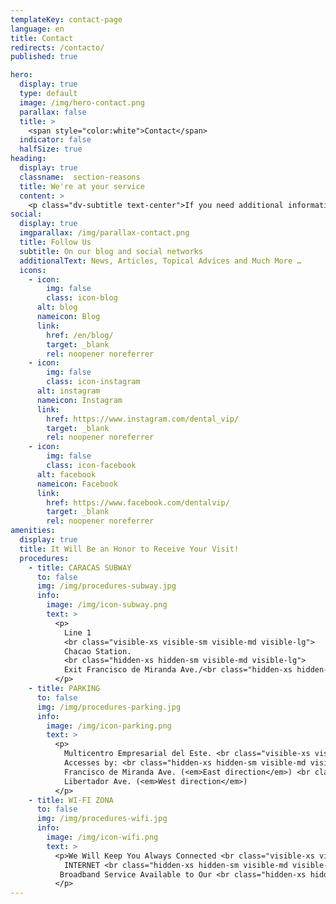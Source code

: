 ```yaml
---
templateKey: contact-page
language: en
title: Contact
redirects: /contacto/
published: true

hero:
  display: true
  type: default
  image: /img/hero-contact.png
  parallax: false
  title: >
    <span style="color:white">Contact</span>
  indicator: false
  halfSize: true
heading:
  display: true
  classname:  section-reasons
  title: We're at your service
  content: >
    <p class="dv-subtitle text-center">If you need additional information, want to make an inquiry, suggestions or reserve space on agenda, we can attend you by phone, using the form below or sending an email to  <a href="mailto:contacto@dentalvip.com.ve" style="color:#91c508">contacto@dentalvip.com.ve</a></p>
social:
  display: true
  imgparallax: /img/parallax-contact.png
  title: Follow Us
  subtitle: On our blog and social networks
  additionalText: News, Articles, Topical Advices and Much More …
  icons:
    - icon:
        img: false
        class: icon-blog
      alt: blog
      nameicon: Blog
      link:
        href: /en/blog/
        target: _blank
        rel: noopener noreferrer
    - icon:
        img: false
        class: icon-instagram
      alt: instagram
      nameicon: Instagram
      link:
        href: https://www.instagram.com/dental_vip/
        target: _blank
        rel: noopener noreferrer
    - icon:
        img: false
        class: icon-facebook
      alt: facebook
      nameicon: Facebook
      link:
        href: https://www.facebook.com/dentalvip/
        target: _blank
        rel: noopener noreferrer
amenities:
  display: true
  title: It Will Be an Honor to Receive Your Visit!
  procedures:
    - title: CARACAS SUBWAY
      to: false
      img: /img/procedures-subway.jpg
      info:
        image: /img/icon-subway.png
        text: >
          <p>
            Line 1  
            <br class="visible-xs visible-sm visible-md visible-lg">
            Chacao Station. 
            <br class="hidden-xs hidden-sm visible-md visible-lg">
            Exit Francisco de Miranda Ave./<br class="hidden-xs hidden-sm visible-md visible-lg">Los Maristas Street.
          </p>
    - title: PARKING
      to: false
      img: /img/procedures-parking.jpg
      info:
        image: /img/icon-parking.png
        text: >
          <p>
            Multicentro Empresarial del Este. <br class="visible-xs visible-sm visible-md visible-lg">
            Accesses by: <br class="hidden-xs hidden-sm visible-md visible-lg">
            Francisco de Miranda Ave. (<em>East direction</em>) <br class="hidden-xs hidden-sm visible-md visible-lg">
            Libertador Ave. (<em>West direction</em>)
          </p>
    - title: WI-FI ZONA
      to: false
      img: /img/procedures-wifi.jpg
      info:
        image: /img/icon-wifi.png
        text: >
          <p>We Will Keep You Always Connected <br class="visible-xs visible-sm visible-md visible-lg">
            INTERNET <br class="hidden-xs hidden-sm visible-md visible-lg">
           Broadband Service Available to Our <br class="hidden-xs hidden-sm visible-md visible-lg"> Distinguished Visitors.
          </p>
---
```

